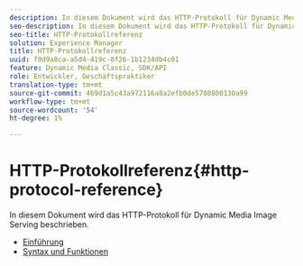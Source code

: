 ```yaml
---
description: In diesem Dokument wird das HTTP-Protokoll für Dynamic Media Image Serving beschrieben.
seo-description: In diesem Dokument wird das HTTP-Protokoll für Dynamic Media Image Serving beschrieben.
seo-title: HTTP-Protokollreferenz
solution: Experience Manager
title: HTTP-Protokollreferenz
uuid: f0d9a8ca-a5d4-419c-8f26-1b1234db4c01
feature: Dynamic Media Classic, SDK/API
role: Entwickler, Geschäftspraktiker
translation-type: tm+mt
source-git-commit: 469d1a5c43a972116a8a2efb0de5708800130a99
workflow-type: tm+mt
source-wordcount: '54'
ht-degree: 1%

---
```



# HTTP-Protokollreferenz{#http-protocol-reference}

In diesem Dokument wird das HTTP-Protokoll für Dynamic Media Image Serving beschrieben.

* [Einführung](/help/aem-is-ir-api/is-api/http-ref/image-serving-api-ref/c-http-protocol-reference/c-introduction/c-introduction.md)
* [Syntax und Funktionen](/help/aem-is-ir-api/is-api/http-ref/image-serving-api-ref/c-http-protocol-reference/c-syntax-and-features/c-syntax-and-features.md)
